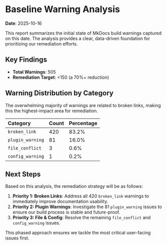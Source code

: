 # Baseline Warning Analysis

**Date**: 2025-10-16

This report summarizes the initial state of MkDocs build warnings captured on this date. The analysis provides a clear, data-driven foundation for prioritizing our remediation efforts.

## Key Findings

- **Total Warnings**: 505
- **Remediation Target**: <150 (a 70%+ reduction)

## Warning Distribution by Category

The overwhelming majority of warnings are related to broken links, making this the highest-impact area for remediation.

| Category | Count | Percentage |
| :--- | :--- | :--- |
| `broken_link` | 420 | 83.2% |
| `plugin_warning` | 81 | 16.0% |
| `file_conflict` | 3 | 0.6% |
| `config_warning` | 1 | 0.2% |

## Next Steps

Based on this analysis, the remediation strategy will be as follows:

1. **Priority 1: Broken Links**: Address all 420 `broken_link` warnings to immediately improve documentation usability.
2. **Priority 2: Plugin Warnings**: Investigate the 81 `plugin_warning` issues to ensure our build process is stable and future-proof.
3. **Priority 3: File & Config**: Resolve the remaining `file_conflict` and `config_warning` issues.

This phased approach ensures we tackle the most critical user-facing issues first.
